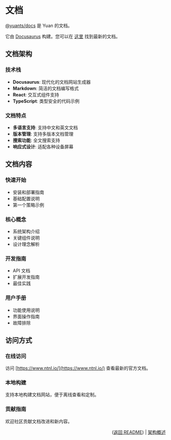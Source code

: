 # 文档

[@yuants/docs](ui/docs) 是 Yuan 的文档。

它由 [Docusaurus](https://docusaurus.io/) 构建。您可以在 [这里](https://www.ntnl.io/) 找到最新的文档。

## 文档架构

### 技术栈

- **Docusaurus**: 现代化的文档网站生成器
- **Markdown**: 简洁的文档编写格式
- **React**: 交互式组件支持
- **TypeScript**: 类型安全的代码示例

### 文档特点

- **多语言支持**: 支持中文和英文文档
- **版本管理**: 支持多版本文档管理
- **搜索功能**: 全文搜索支持
- **响应式设计**: 适配各种设备屏幕

## 文档内容

### 快速开始

- 安装和部署指南
- 基础配置说明
- 第一个策略示例

### 核心概念

- 系统架构介绍
- 关键组件说明
- 设计理念解析

### 开发指南

- API 文档
- 扩展开发指南
- 最佳实践

### 用户手册

- 功能使用说明
- 界面操作指南
- 故障排除

## 访问方式

### 在线访问

访问 [https://www.ntnl.io/](https://www.ntnl.io/) 查看最新的官方文档。

### 本地构建

支持本地构建文档网站，便于离线查看和定制。

### 贡献指南

欢迎社区贡献文档改进和新内容。

<p align="right">(<a href="../../README.zh-Hans.md">返回 README</a>) | <a href="architecture-overview.md">架构概述</a></p>

